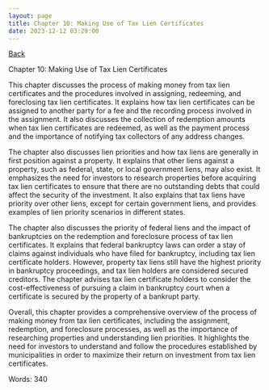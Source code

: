 ```yaml
---
layout: page
title: Chapter 10: Making Use of Tax Lien Certificates
date: 2023-12-12 03:29:00
---
```


[Back](./)


Chapter 10: Making Use of Tax Lien Certificates

This chapter discusses the process of making money from tax lien certificates and the procedures involved in assigning, redeeming, and foreclosing tax lien certificates. It explains how tax lien certificates can be assigned to another party for a fee and the recording process involved in the assignment. It also discusses the collection of redemption amounts when tax lien certificates are redeemed, as well as the payment process and the importance of notifying tax collectors of any address changes.

The chapter also discusses lien priorities and how tax liens are generally in first position against a property. It explains that other liens against a property, such as federal, state, or local government liens, may also exist. It emphasizes the need for investors to research properties before acquiring tax lien certificates to ensure that there are no outstanding debts that could affect the security of the investment. It also explains that tax liens have priority over other liens, except for certain government liens, and provides examples of lien priority scenarios in different states.

The chapter also discusses the priority of federal liens and the impact of bankruptcies on the redemption and foreclosure process of tax lien certificates. It explains that federal bankruptcy laws can order a stay of claims against individuals who have filed for bankruptcy, including tax lien certificate holders. However, property tax liens still have the highest priority in bankruptcy proceedings, and tax lien holders are considered secured creditors. The chapter advises tax lien certificate holders to consider the cost-effectiveness of pursuing a claim in bankruptcy court when a certificate is secured by the property of a bankrupt party.

Overall, this chapter provides a comprehensive overview of the process of making money from tax lien certificates, including the assignment, redemption, and foreclosure processes, as well as the importance of researching properties and understanding lien priorities. It highlights the need for investors to understand and follow the procedures established by municipalities in order to maximize their return on investment from tax lien certificates.

Words: 340